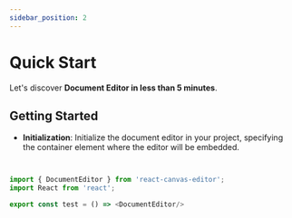 ```yaml
---
sidebar_position: 2
---
```


# Quick Start

Let's discover **Document Editor in less than 5 minutes**.

## Getting Started

- **Initialization**: Initialize the document editor in your project, specifying the container element where the editor will be embedded.

```javascript


import { DocumentEditor } from 'react-canvas-editor';
import React from 'react';

export const test = () => <DocumentEditor/>

```
